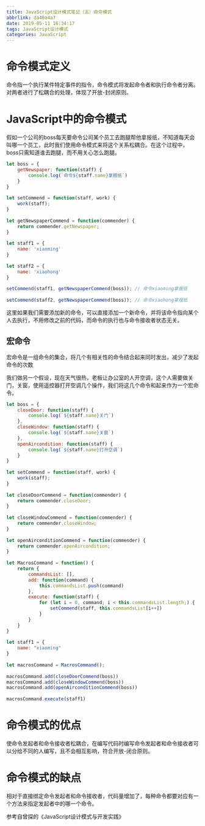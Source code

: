 ```yaml
---
title: JavaScript设计模式笔记（五）命令模式
abbrlink: da40a4a7
date: 2019-05-11 16:34:17
tags: JavaScript设计模式
categories: JavaScript
---
```

# 命令模式定义
命令指一个执行某件特定事件的指令，命令模式将发起命令者和执行命令者分离。对两者进行了松耦合的处理，体现了开放-封闭原则。
<!-- more -->
# JavaScript中的命令模式
假如一个公司的boss每天要命令公司某个员工去跑腿帮他拿报纸，不知道每天会叫哪一个员工，此时我们使用命令模式来将这个关系松耦合。在这个过程中，boss只需知道谁去跑腿，而不用关心怎么跑腿。
```javascript
let boss = {
    getNewspaper: function(staff) {
        console.log(`命令${staff.name}拿报纸`)
    }
}
 
let setCommend = function(staff, work) {
    work(staff);
}
 
let getNewspaperCommend = function(commender) {
    return commender.getNewspaper;
}
 
let staff1 = {
    name: 'xiaoming'
}
 
let staff2 = {
    name: 'xiaohong'
}
 
setCommend(staff1, getNewspaperCommend(boss)); // 命令xiaoming拿报纸
 
setCommend(staff2, getNewspaperCommend(boss)); // 命令xiaohong拿报纸
```
这里如果我们需要添加新的命令，可以直接添加一个新命令，并将该命令指向某个人去执行，不用修改之前的代码，而命令的执行也与命令接收者状态无关。

## 宏命令
宏命令是一组命令的集合，将几个有相关性的命令结合起来同时发出，减少了发起命令的次数

我们做另一个假设，现在天气很热，老板让办公室的人开空调，这个人需要做关门，关窗，使用遥控器打开空调几个操作，我们将这几个命令和起来作为一个宏命令。
```javascript
let boss = {
    closeDoor: function(staff) {
        console.log(`${staff.name}关门`)
    },
    closeWindow: function(staff) {
        console.log(`${staff.name}关窗`)
    },
    openAircondition: function(staff) {
        console.log(`${staff.name}打开空调`)
    }
}
 
let setCommend = function(staff, work) {
    work(staff);
}
 
let closeDoorCommend = function(commender) {
    return commender.closeDoor;
}
 
let closeWindowCommend = function(commender) {
    return commender.closeWindow;
}
 
let openAirconditionCommend = function(commender) {
    return commender.openAircondition;
}
 
let MacrosCommand = function() {
    return {
        commandsList: [],
        add: function(command) {
            this.commandsList.push(command)
        },
        execute: function(staff) {
            for (let i = 0, command; i < this.commandsList.length;) {
                setCommend(staff, this.commandsList[i++])
            }
        }
    }
}
 
let staff1 = {
    name: "xiaoming"
}
 
let macrosCommand = MacrosCommand();
 
macrosCommand.add(closeDoorCommend(boss))
macrosCommand.add(closeWindowCommend(boss))
macrosCommand.add(openAirconditionCommend(boss))
 
macrosCommand.execute(staff1)
```

# 命令模式的优点
使命令发起者和命令接收者松耦合，在编写代码时编写命令发起者和命令接收者可以分给不同的人编写，且不会相互影响，符合开放-闭合原则。

# 命令模式的缺点
相对于直接绑定命令发起者和命令接收者，代码量增加了，每种命令都要对应有一个方法来指定发起者中的哪一个命令。

参考自曾探的《JavaScript设计模式与开发实践》